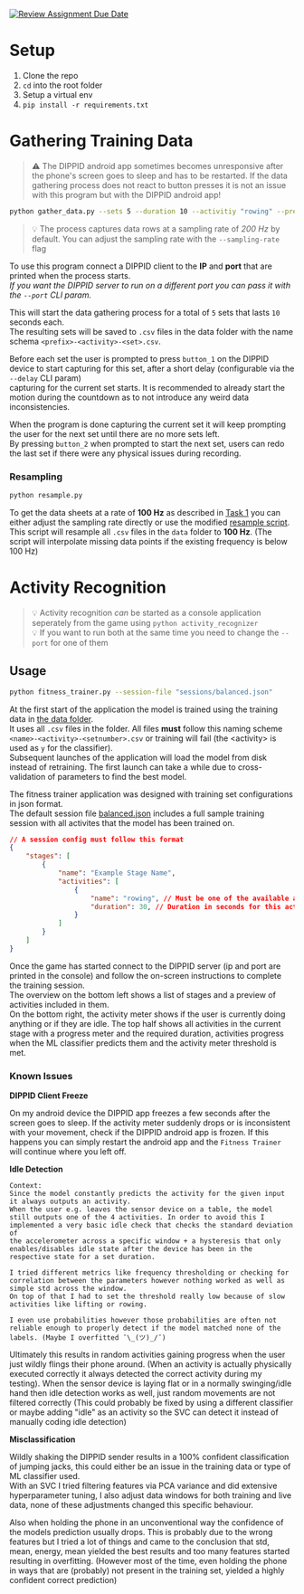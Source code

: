 [![Review Assignment Due Date](https://classroom.github.com/assets/deadline-readme-button-22041afd0340ce965d47ae6ef1cefeee28c7c493a6346c4f15d667ab976d596c.svg)](https://classroom.github.com/a/EppqwQTz)

# Setup

1. Clone the repo
2. `cd` into the root folder
3. Setup a virtual env
4. `pip install -r requirements.txt`

# Gathering Training Data

> ⚠️ The DIPPID android app sometimes becomes unresponsive after the phone's screen goes to sleep and has to be restarted. If the data gathering process does not react to button presses it is not an issue with this program but with the DIPPID android app!

```sh
python gather_data.py --sets 5 --duration 10 --activitiy "rowing" --prefix "name"
```
> 💡 The process captures data rows at a sampling rate of *200 Hz* by default. You can adjust the sampling rate with the `--sampling-rate` flag

To use this program connect a DIPPID client to the **IP** and **port** that are printed when the process starts.  
*If you want the DIPPID server to run on a different port you can pass it with the `--port` CLI param.*  

This will start the data gathering process for a total of `5` sets that lasts `10` seconds each.  
The resulting sets will be saved to `.csv` files in the data folder with the name schema `<prefix>-<activity>-<set>.csv`.  

Before each set the user is prompted to press `button_1` on the DIPPID device to start capturing for this set, after a short delay (configurable via the `--delay` CLI param)  
capturing for the current set starts. It is recommended to already start the motion during the countdown as to not introduce any weird data inconsistencies.  

When the program is done capturing the current set it will keep prompting the user for the next set until there are no more sets left.  
By pressing `button_2` when prompted to start the next set, users can redo the last set if there were any physical issues during recording.

### Resampling

```sh
python resample.py
```

To get the data sheets at a rate of **100 Hz** as described in [Task 1](./assignment03.pdf) you can either adjust the sampling rate directly or use the modified [resample script](./resample.py).  
This script will resample all `.csv` files in the `data` folder to **100 Hz**. (The script will interpolate missing data points if the existing frequency is below 100 Hz)

# Activity Recognition

> 💡 Activity recognition *can* be started as a console application seperately from the game using `python activity_recognizer`   
> 💡 If you want to run both at the same time you need to change the `--port` for one of them

## Usage

```sh
python fitness_trainer.py --session-file "sessions/balanced.json"
```

At the first start of the application the model is trained using the training data in [the data folder](./data/).  
It uses all `.csv` files in the folder. All files **must** follow this naming scheme `<name>-<activity>-<setnumber>.csv` or training will fail (the \<activity> is used as `y` for the classifier).  
Subsequent launches of the application will load the model from disk instead of retraining. The first launch can take a while due to cross-validation of parameters to find the best model.  

The fitness trainer application was designed with training set configurations in json format.  
The default session file [balanced.json](./sessions/balanced.json) includes a full sample training session with all activites that the model has been trained on.  

```json
// A session config must follow this format
{
    "stages": [
        {
            "name": "Example Stage Name",
            "activities": [
                {
                    "name": "rowing", // Must be one of the available activities and be unique within the stage
                    "duration": 30, // Duration in seconds for this activity
                }
            ]
        }
    ]
}
```

Once the game has started connect to the DIPPID server (ip and port are printed in the console) and follow the on-screen instructions to complete the training session.  
The overview on the bottom left shows a list of stages and a preview of activities included in them.  
On the bottom right, the activity meter shows if the user is currently doing anything or if they are idle.
The top half shows all activities in the current stage with a progress meter and the required duration, activities progress when the ML classifier predicts them and the activity meter threshold is met.  

### Known Issues

**DIPPID Client Freeze**

On my android device the DIPPID app freezes a few seconds after the screen goes to sleep. If the activity meter suddenly drops or is inconsistent with your movement, check if the DIPPID android app is frozen. If this happens you can simply restart the android app and the `Fitness Trainer` will continue where you left off.

**Idle Detection**

    Context:
    Since the model constantly predicts the activity for the given input it always outputs an activity.  
    When the user e.g. leaves the sensor device on a table, the model still outputs one of the 4 activities. In order to avoid this I implemented a very basic idle check that checks the standard deviation of  
    the accelerometer across a specific window + a hysteresis that only enables/disables idle state after the device has been in the respective state for a set duration.

    I tried different metrics like frequency thresholding or checking for correlation between the parameters however nothing worked as well as simple std across the window.  
    On top of that I had to set the threshold really low because of slow activities like lifting or rowing.  

    I even use probabilities however those probabilities are often not reliable enough to properly detect if the model matched none of the labels. (Maybe I overfitted ¯\_(ツ)_/¯)

Ultimately this results in random activities gaining progress when the user just wildly flings their phone around. (When an activity is actually physically executed correctly it always detected the correct activity during my testing). When the sensor device is laying flat or in a normally swinging/idle hand then idle detection works as well, just random movements are not filtered correctly (This could probably be fixed by using a different classifier or maybe adding "idle" as an activity so the SVC can detect it instead of manually coding idle detection)

**Misclassification**

Wildly shaking the DIPPID sender results in a 100% confident classification of jumping jacks, this could either be an issue in the training data or type of ML classifier used.  
With an SVC I tried filtering features via PCA variance and did extensive hyperparameter tuning, I also adjust data windows for both training and live data, none of these adjustments changed this specific behaviour.

Also when holding the phone in an unconventional way the confidence of the models prediction usually drops. This is probably due to the wrong features but I tried a lot of things and came to the conclusion that std, mean, energy, mean yielded the best results and too many features started resulting in overfitting. (However most of the time, even holding the phone in ways that are (probably) not present in the training set, yielded a highly confident correct prediction)